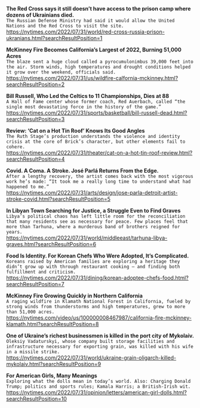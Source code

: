 **The Red Cross says it still doesn’t have access to the prison camp where dozens of Ukrainians died.**\
`The Russian Defense Ministry had said it would allow the United Nations and the Red Cross to visit the site.`\
https://nytimes.com/2022/07/31/world/red-cross-russia-prison-ukranians.html?searchResultPosition=1

**McKinney Fire Becomes California’s Largest of 2022, Burning 51,000 Acres**\
`The blaze sent a huge cloud called a pyrocumulonimbus 39,000 feet into the air. Storm winds, high temperatures and drought conditions helped it grow over the weekend, officials said.`\
https://nytimes.com/2022/07/31/us/wildfire-calfornia-mckinney.html?searchResultPosition=2

**Bill Russell, Who Led the Celtics to 11 Championships, Dies at 88**\
`A Hall of Fame center whose former coach, Red Auerbach, called “the single most devastating force in the history of the game.”`\
https://nytimes.com/2022/07/31/sports/basketball/bill-russell-dead.html?searchResultPosition=3

**Review: ‘Cat on a Hot Tin Roof’ Knows Its Good Angles**\
`The Ruth Stage’s production understands the violence and identity crisis at the core of Brick’s character, but other elements fail to cohere.`\
https://nytimes.com/2022/07/31/theater/cat-on-a-hot-tin-roof-review.html?searchResultPosition=4

**Covid. A Coma. A Stroke. José Parlá Returns From the Edge.**\
`After a lengthy recovery, the artist comes back with the most vigorous work he’s made: “It took me a really long time to understand what had happened to me.”`\
https://nytimes.com/2022/07/31/arts/design/jose-parla-detroit-artist-stroke-covid.html?searchResultPosition=5

**In Libyan Town Searching for Justice, a Struggle Even to Find Graves**\
`Libya’s political chaos has left little room for the reconciliation that many residents see as necessary for peace. Few places feel that more than Tarhuna, where a murderous band of brothers reigned for years.`\
https://nytimes.com/2022/07/31/world/middleeast/tarhuna-libya-graves.html?searchResultPosition=6

**Food Is Identity. For Korean Chefs Who Were Adopted, It’s Complicated.**\
`Koreans raised by American families are exploring a heritage they didn’t grow up with through restaurant cooking — and finding both fulfillment and criticism.`\
https://nytimes.com/2022/07/31/dining/korean-adoptee-chefs-food.html?searchResultPosition=7

**McKinney Fire Growing Quickly in Northern California**\
`A raging wildfire in Klamath National Forest in California, fueled by strong winds from thunderstorms and high temperatures, grew to more than 51,000 acres.`\
https://nytimes.com/video/us/100000008467987/california-fire-mckinney-klamath.html?searchResultPosition=8

**One of Ukraine’s richest businessmen is killed in the port city of Mykolaiv.**\
`Oleksiy Vadaturskyi, whose company built storage facilities and infrastructure necessary for exporting grain, was killed with his wife in a missile strike.`\
https://nytimes.com/2022/07/31/world/ukraine-grain-oligarch-killed-mykolaiv.html?searchResultPosition=9

**For American Girls, Many Meanings**\
`Exploring what the dolls mean in today’s world. Also: Charging Donald Trump; politics and sports rules; Kamala Harris; a British-Irish wit.`\
https://nytimes.com/2022/07/31/opinion/letters/american-girl-dolls.html?searchResultPosition=10


